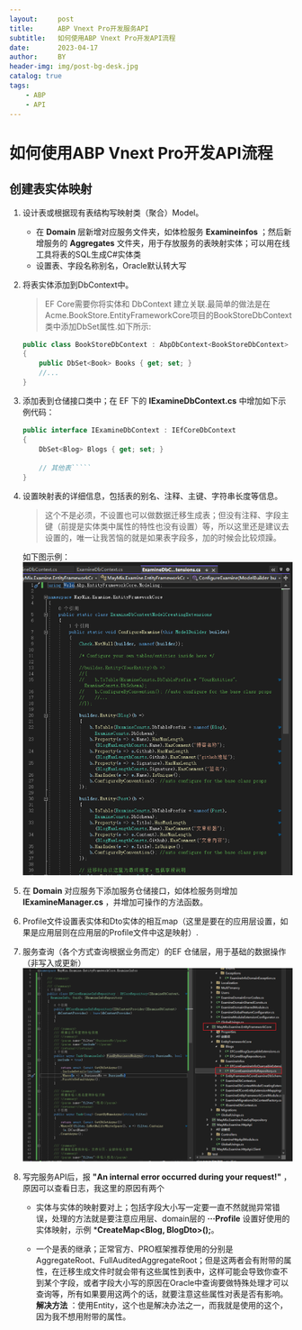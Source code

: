 ```yaml
---
layout:     post
title:      ABP Vnext Pro开发服务API
subtitle:   如何使用ABP Vnext Pro开发API流程
date:       2023-04-17
author:     BY
header-img: img/post-bg-desk.jpg
catalog: true
tags:
    - ABP
    - API
---
```


# 如何使用ABP Vnext Pro开发API流程

## 创建表实体映射
1. 设计表或根据现有表结构写映射类（聚合）Model。
    * 在 **Domain** 层新增对应服务文件夹，如体检服务 **Examineinfos** ；然后新增服务的 **Aggregates** 文件夹，用于存放服务的表映射实体；可以用在线工具将表的SQL生成C#实体类
    * 设置表、字段名称别名，Oracle默认转大写

2. 将表实体添加到DbContext中。
    > EF Core需要你将实体和 DbContext 建立关联.最简单的做法是在Acme.BookStore.EntityFrameworkCore项目的BookStoreDbContext类中添加DbSet属性.如下所示:
    ```C#
    public class BookStoreDbContext : AbpDbContext<BookStoreDbContext>
    {
        public DbSet<Book> Books { get; set; }
        //...
    }
    ```

3. 添加表到仓储接口类中；在 EF 下的 **IExamineDbContext.cs** 中增加如下示例代码：
    ```C#
    public interface IExamineDbContext : IEfCoreDbContext
    {
        DbSet<Blog> Blogs { get; set; }

        // 其他表`````
    }
    ```
4. 设置映射表的详细信息，包括表的别名、注释、主键、字符串长度等信息。
    > 这个不是必须，不设置也可以做数据迁移生成表；但没有注释、字段主键（前提是实体类中属性的特性也没有设置）等，所以这里还是建议去设置的，唯一让我苦恼的就是如果表字段多，加的时候会比较烦躁。

    如下图示例：
    ![](../img/post-bg-abp04.png)

5. 在 **Domain** 对应服务下添加服务仓储接口，如体检服务则增加 **IExamineManager.cs** ，并增加可操作的方法函数。
6. Profile文件设置表实体和Dto实体的相互map（这里是要在的应用层设置，如果是应用层则在应用层的Profile文件中这是映射）.
7. 服务查询（各个方式查询根据业务而定）的EF 仓储层，用于基础的数据操作（非写入或更新）
    ![](../img/post-bg-abp01.png)

8. 写完服务API后，报 **"An internal error occurred during your request!"** ，原因可以查看日志，我这里的原因有两个
    * 实体与实体的映射要对上；包括字段大小写一定要一直不然就抛异常错误，处理的方法就是要注意应用层、domain层的 **···Profile** 设置好使用的实体映射，示例 ***CreateMap<Blog, BlogDto>();**。

    * 一个是表的继承；正常官方、PRO框架推荐使用的分别是 AggregateRoot<Guid>、FullAuditedAggregateRoot<Guid>；但是这两者会有附带的属性，在迁移生成文件时就会带有这些属性到表中，这样可能会导致你查不到某个字段，或者字段大小写的原因在Oracle中查询要做特殊处理才可以查询等，所有如果要用这两个的话，就要注意这些属性对表是否有影响。**解决方法** ：使用Entity<Guid>，这个也是解决办法之一，而我就是使用的这个，因为我不想用附带的属性。